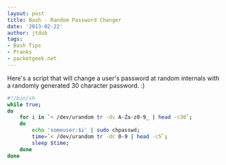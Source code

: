 ```yaml
---
layout: post
title: Bash - Random Password Changer
date: '2013-02-22'
author: jtdub
tags:
- Bash Tips
- Pranks
- packetgeek.net
---
```


Here's a script that will change a user's password at random internals with a randomly generated 30 character password. :)

```bash
#!/bin/sh
while true;
do
    for i in `< /dev/urandom tr -dc A-Za-z0-9_ | head -c30`;
    do
        echo 'someuser:$i' | sudo chpasswd;
        time=`< /dev/urandom tr -dc 0-9 | head -c5`;   
        sleep $time;
    done
done
```
